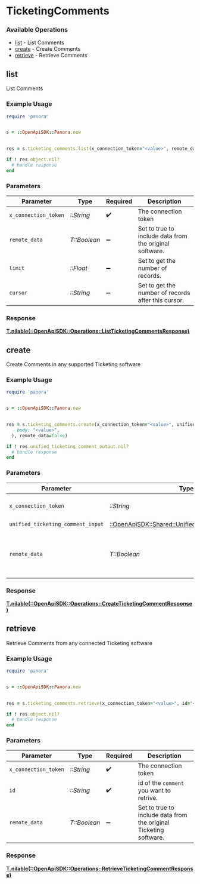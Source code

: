 # TicketingComments


### Available Operations

* [list](#list) - List  Comments
* [create](#create) - Create Comments
* [retrieve](#retrieve) - Retrieve Comments

## list

List  Comments

### Example Usage

```ruby
require 'panora'


s = ::OpenApiSDK::Panora.new

    
res = s.ticketing_comments.list(x_connection_token="<value>", remote_data=false, limit=7685.78, cursor="<value>")

if ! res.object.nil?
  # handle response
end

```

### Parameters

| Parameter                                               | Type                                                    | Required                                                | Description                                             |
| ------------------------------------------------------- | ------------------------------------------------------- | ------------------------------------------------------- | ------------------------------------------------------- |
| `x_connection_token`                                    | *::String*                                              | :heavy_check_mark:                                      | The connection token                                    |
| `remote_data`                                           | *T::Boolean*                                            | :heavy_minus_sign:                                      | Set to true to include data from the original software. |
| `limit`                                                 | *::Float*                                               | :heavy_minus_sign:                                      | Set to get the number of records.                       |
| `cursor`                                                | *::String*                                              | :heavy_minus_sign:                                      | Set to get the number of records after this cursor.     |


### Response

**[T.nilable(::OpenApiSDK::Operations::ListTicketingCommentsResponse)](../../models/operations/listticketingcommentsresponse.md)**


## create

Create Comments in any supported Ticketing software

### Example Usage

```ruby
require 'panora'


s = ::OpenApiSDK::Panora.new

    
res = s.ticketing_comments.create(x_connection_token="<value>", unified_ticketing_comment_input=::OpenApiSDK::Shared::UnifiedTicketingCommentInput.new(
    body: "<value>",
  ), remote_data=false)

if ! res.unified_ticketing_comment_output.nil?
  # handle response
end

```

### Parameters

| Parameter                                                                                                 | Type                                                                                                      | Required                                                                                                  | Description                                                                                               |
| --------------------------------------------------------------------------------------------------------- | --------------------------------------------------------------------------------------------------------- | --------------------------------------------------------------------------------------------------------- | --------------------------------------------------------------------------------------------------------- |
| `x_connection_token`                                                                                      | *::String*                                                                                                | :heavy_check_mark:                                                                                        | The connection token                                                                                      |
| `unified_ticketing_comment_input`                                                                         | [::OpenApiSDK::Shared::UnifiedTicketingCommentInput](../../models/shared/unifiedticketingcommentinput.md) | :heavy_check_mark:                                                                                        | N/A                                                                                                       |
| `remote_data`                                                                                             | *T::Boolean*                                                                                              | :heavy_minus_sign:                                                                                        | Set to true to include data from the original Ticketing software.                                         |


### Response

**[T.nilable(::OpenApiSDK::Operations::CreateTicketingCommentResponse)](../../models/operations/createticketingcommentresponse.md)**


## retrieve

Retrieve Comments from any connected Ticketing software

### Example Usage

```ruby
require 'panora'


s = ::OpenApiSDK::Panora.new

    
res = s.ticketing_comments.retrieve(x_connection_token="<value>", id="<value>", remote_data=false)

if ! res.object.nil?
  # handle response
end

```

### Parameters

| Parameter                                                         | Type                                                              | Required                                                          | Description                                                       |
| ----------------------------------------------------------------- | ----------------------------------------------------------------- | ----------------------------------------------------------------- | ----------------------------------------------------------------- |
| `x_connection_token`                                              | *::String*                                                        | :heavy_check_mark:                                                | The connection token                                              |
| `id`                                                              | *::String*                                                        | :heavy_check_mark:                                                | id of the `comment` you want to retrive.                          |
| `remote_data`                                                     | *T::Boolean*                                                      | :heavy_minus_sign:                                                | Set to true to include data from the original Ticketing software. |


### Response

**[T.nilable(::OpenApiSDK::Operations::RetrieveTicketingCommentResponse)](../../models/operations/retrieveticketingcommentresponse.md)**

